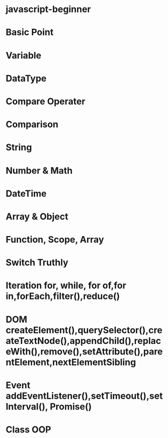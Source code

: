 # javascript-beginner
# Basic Point
# Variable
# DataType
# Compare Operater
# Comparison
# String
# Number & Math
# DateTime
# Array & Object
# Function, Scope, Array
# Switch Truthly
# Iteration for, while, for of,for in,forEach,filter(),reduce()
# DOM createElement(),querySelector(),createTextNode(),appendChild(),replaceWith(),remove(),setAttribute(),parentElement,nextElementSibling
# Event addEventListener(),setTimeout(),setInterval(), Promise()
# Class OOP